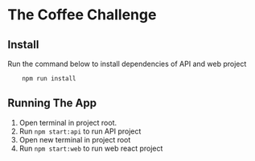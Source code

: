# The Coffee Challenge

## Install
Run the command below to install dependencies of API and web project
```
    npm run install
```

## Running The App
1. Open terminal in project root.
2. Run `npm start:api` to run API project
3. Open new terminal in project root
4. Run `npm start:web` to run web react project
